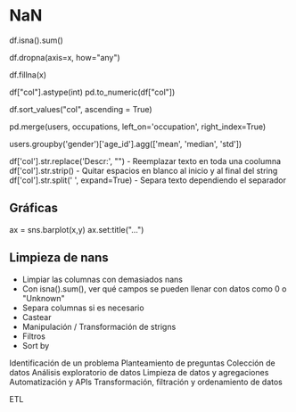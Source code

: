 

# NaN
df.isna().sum()

df.dropna(axis=x, how="any")

df.fillna(x)

df["col"].astype(int)
pd.to_numeric(df["col"])

df.sort_values("col", ascending = True)

pd.merge(users, occupations, left_on='occupation', right_index=True)


users.groupby('gender')['age_id'].agg(['mean', 'median', 'std'])

df['col'].str.replace('Descr:', "") - Reemplazar texto en toda una coolumna
df['col'].str.strip() - Quitar espacios en blanco al inicio y al final del string
df['col'].str.split(' ', expand=True) - Separa texto dependiendo el separador

## Gráficas

ax = sns.barplot(x,y)
ax.set:title("...")

## Limpieza de nans

- Limpiar las columnas con demasiados nans
- Con isna().sum(), ver qué campos se pueden llenar con datos como 0 o "Unknown"
- Separa columnas si es necesario
- Castear
- Manipulación / Transformación de strigns
- Filtros
- Sort by


Identificación de un problema
Planteamiento de preguntas
Colección de datos
Análisis exploratorio de datos
Limpieza de datos y agregaciones
Automatización y APIs
Transformación, filtración y ordenamiento de datos


ETL